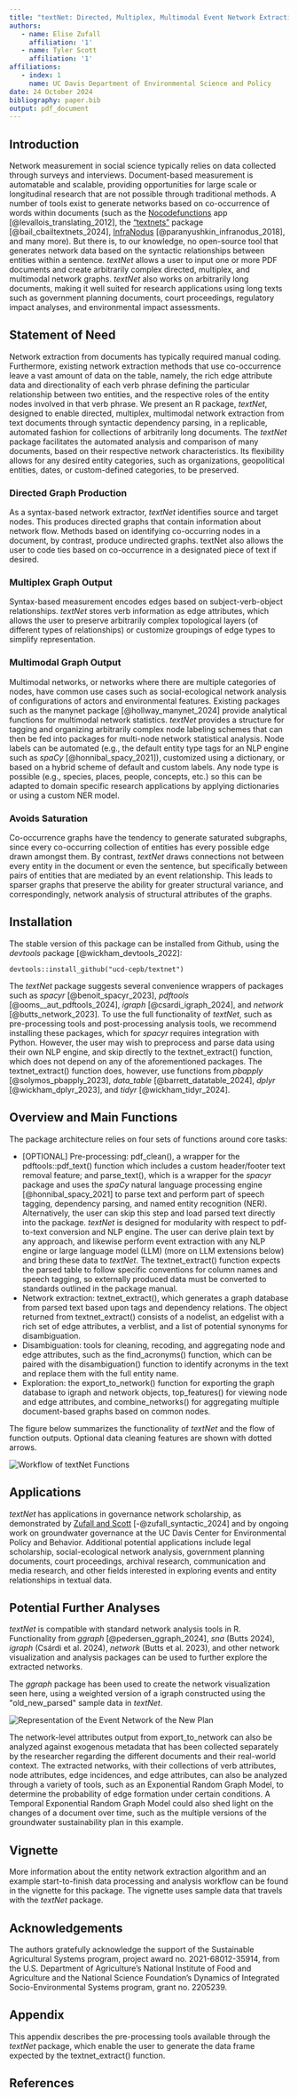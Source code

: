 ```yaml
---
title: "textNet: Directed, Multiplex, Multimodal Event Network Extraction from Textual Data"
authors: 
   - name: Elise Zufall
     affiliation: '1'
   - name: Tyler Scott
     affiliation: '1'
affiliations:
   - index: 1
     name: UC Davis Department of Environmental Science and Policy
date: 24 October 2024
bibliography: paper.bib
output: pdf_document
---
```


## Introduction

Network measurement in social science typically relies on data collected
through surveys and interviews. Document-based measurement is
automatable and scalable, providing opportunities for large scale or
longitudinal research that are not possible through traditional methods.
A number of tools exist to generate networks based on co-occurrence of
words within documents (such as the
[Nocodefunctions](https://nocodefunctions.com/cowo/semantic_networks_tool.html)
app [@levallois_translating_2012], the
[“textnets”](https://github.com/cbail/textnets) package [@bail_cbailtextnets_2024],
[InfraNodus](https://infranodus.com/) [@paranyushkin_infranodus_2018], and many
more). But there is, to our knowledge, no open-source tool that
generates network data based on the syntactic relationships between
entities within a sentence. *textNet* allows a user to input one or more
PDF documents and create arbitrarily complex directed, multiplex, and
multimodal network graphs. *textNet* also works on arbitrarily long
documents, making it well suited for research applications using long
texts such as government planning documents, court proceedings,
regulatory impact analyses, and environmental impact assessments.

## Statement of Need

Network extraction from documents has typically required manual coding.
Furthermore, existing network extraction methods that use co-occurrence
leave a vast amount of data on the table, namely, the rich edge
attribute data and directionality of each verb phrase defining the
particular relationship between two entities, and the respective roles
of the entity nodes involved in that verb phrase. We present an R
package, *textNet*, designed to enable directed, multiplex, multimodal
network extraction from text documents through syntactic dependency
parsing, in a replicable, automated fashion for collections of
arbitrarily long documents. The *textNet* package facilitates the
automated analysis and comparison of many documents, based on their
respective network characteristics. Its flexibility allows for any
desired entity categories, such as organizations, geopolitical entities,
dates, or custom-defined categories, to be preserved.

### Directed Graph Production

As a syntax-based network extractor, *textNet* identifies source and
target nodes. This produces directed graphs that contain information
about network flow. Methods based on identifying co-occurring nodes in a
document, by contrast, produce undirected graphs. textNet also allows
the user to code ties based on co-occurrence in a designated piece of
text if desired.

### Multiplex Graph Output

Syntax-based measurement encodes edges based on subject-verb-object
relationships. *textNet* stores verb information as edge attributes,
which allows the user to preserve arbitrarily complex topological layers
(of different types of relationships) or customize groupings of edge
types to simplify representation.

### Multimodal Graph Output

Multimodal networks, or networks where there are multiple categories of
nodes, have common use cases such as social-ecological network analysis
of configurations of actors and environmental features. Existing
packages such as the manynet package [@hollway_manynet_2024] provide analytical
functions for multimodal network statistics. *textNet* provides a
structure for tagging and organizing arbitrarily complex node labeling
schemes that can then be fed into packages for multi-node network
statistical analysis. Node labels can be automated (e.g., the default
entity type tags for an NLP engine such as *spaCy* [@honnibal_spacy_2021]), customized using a dictionary, or based on a hybrid scheme of
default and custom labels. Any node type is possible (e.g., species,
places, people, concepts, etc.) so this can be adapted to domain
specific research applications by applying dictionaries or using a
custom NER model.

### Avoids Saturation

Co-occurrence graphs have the tendency to generate saturated subgraphs,
since every co-occurring collection of entities has every possible edge
drawn amongst them. By contrast, *textNet* draws connections not between
every entity in the document or even the sentence, but specifically
between pairs of entities that are mediated by an event relationship.
This leads to sparser graphs that preserve the ability for greater
structural variance, and correspondingly, network analysis of structural
attributes of the graphs.

## Installation

The stable version of this package can be installed from Github, using
the *devtools* package [@wickham_devtools_2022]:

    devtools::install_github("ucd-cepb/textnet")

The *textNet* package suggests several convenience wrappers of packages
such as *spacyr* [@benoit_spacyr_2023], *pdftools* [@ooms__aut_pdftools_2024], *igraph* [@csardi_igraph_2024], and *network* [@butts_network_2023].
To use the full functionality of *textNet*, such as pre-processing tools
and post-processing analysis tools, we recommend installing these
packages, which for *spacyr* requires integration with Python. However,
the user may wish to preprocess and parse data using their own NLP
engine, and skip directly to the textnet\_extract() function, which does
not depend on any of the aforementioned packages. The textnet\_extract()
function does, however, use functions from *pbapply* [@solymos_pbapply_2023], *data\_table* [@barrett_datatable_2024], *dplyr* [@wickham_dplyr_2023], and *tidyr* [@wickham_tidyr_2024].

## Overview and Main Functions

The package architecture relies on four sets of functions around core
tasks:

- \[OPTIONAL\] Pre-processing: pdf\_clean(), a wrapper for the
pdftools::pdf\_text() function which includes a custom header/footer
text removal feature; and parse\_text(), which is a wrapper for the
*spacyr* package and uses the *spaCy* natural language processing engine
[@honnibal_spacy_2021] to parse text and perform part of speech tagging, dependency
parsing, and named entity recognition (NER). Alternatively, the user can 
skip this step and load parsed text directly into the package. 
*textNet* is designed for modularity with respect to pdf-to-text
conversion and NLP engine. The user can derive plain text by any
approach, and likewise perform event extraction with any NLP engine or
large language model (LLM) (more on LLM extensions below) and bring
these data to *textNet*. The textnet\_extract() function expects the
parsed table to follow specific conventions for column names and speech
tagging, so externally produced data must be converted to standards
outlined in the package manual.
- Network extraction: textnet\_extract(), which generates a graph
database from parsed text based upon tags and dependency relations. The object returned
from textnet\_extract() consists of a nodelist, an edgelist with a rich set of
edge attributes, a verblist, and a list of potential synonyms for disambiguation.
- Disambiguation: tools for cleaning, recoding, and aggregating node and
edge attributes, such as the find\_acronyms() function, which can be
paired with the disambiguation() function to identify acronyms in the
text and replace them with the full entity name.
- Exploration: the export\_to\_network() function for exporting the
graph database to igraph and network objects, top\_features() for
viewing node and edge attributes, and combine\_networks() for
aggregating multiple document-based graphs based on common nodes. 

The figure below summarizes the functionality of *textNet* and the flow of function outputs. Optional data cleaning features are shown with dotted arrows.

![Workflow of textNet Functions](vignette_figures/figure-markdown_strict/flowchart.png)

## Applications

*textNet* has applications in governance network scholarship, as demonstrated by [Zufall and Scott](https://onlinelibrary.wiley.com/doi/full/10.1111/psj.12556) [-@zufall_syntactic_2024] and by ongoing work on groundwater governance at the UC Davis Center for Environmental Policy and Behavior. Additional potential applications include legal scholarship, social-ecological network analysis, government planning documents, court proceedings, archival research, communication and media research, and other fields interested in exploring events and entity relationships in textual data.

## Potential Further Analyses
*textNet* is compatible with standard network analysis tools in R. Functionality from *ggraph* [@pedersen_ggraph_2024], *sna* (Butts 2024), *igraph* (Csárdi
et al. 2024), *network* (Butts et al. 2023), and other network visualization 
and analysis packages can be used to further explore the extracted networks. 

The *ggraph* package has been used to create the network visualization seen here, 
using a weighted version of a igraph constructed using the "old_new_parsed" 
sample data in *textNet*. 

![Representation of the Event Network of the New Plan](vignette_figures/figure-markdown_strict/plot-2.png)

The network-level attributes output from export\_to\_network can also be
analyzed against exogenous metadata that has been collected separately
by the researcher regarding the different documents and their real-world
context. The extracted networks, with their collections of verb
attributes, node attributes, edge incidences, and edge attributes, can
also be analyzed through a variety of tools, such as an Exponential
Random Graph Model, to determine the probability of edge formation under
certain conditions. A Temporal Exponential Random Graph Model could also
shed light on the changes of a document over time, such as the multiple
versions of the groundwater sustainability plan in this example.

## Vignette

More information about the entity network extraction algorithm and an example 
start-to-finish data processing and analysis workflow can be found in the vignette 
for this package. The vignette uses sample data that travels with the *textNet* package. 

## Acknowledgements

The authors gratefully acknowledge the support of the Sustainable
Agricultural Systems program, project award no. 2021-68012-35914, from
the U.S. Department of Agriculture’s National Institute of Food and
Agriculture and the National Science Foundation’s Dynamics of Integrated
Socio-Environmental Systems program, grant no. 2205239.

## Appendix

This appendix describes the pre-processing tools available through the
*textNet* package, which enable the user to generate the data frame
expected by the textnet\_extract() function.

## References
